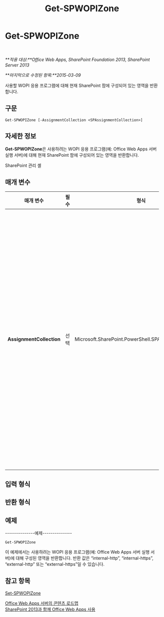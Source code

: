 ﻿---
title: Get-SPWOPIZone
TOCTitle: Get-SPWOPIZone
ms:assetid: 5a37e106-272c-43e9-ae09-20888b296af0
ms:mtpsurl: https://technet.microsoft.com/ko-kr/library/JJ219439(v=office.15)
ms:contentKeyID: 49643375
ms.date: 12/18/2017
mtps_version: v=office.15
ms.translationtype: HT
---

# Get-SPWOPIZone

 

_**적용 대상:**Office Web Apps, SharePoint Foundation 2013, SharePoint Server 2013_

_**마지막으로 수정된 항목:**2015-03-09_

사용할 WOPI 응용 프로그램에 대해 현재 SharePoint 팜에 구성되어 있는 영역을 반환합니다.

## 구문

    Get-SPWOPIZone [-AssignmentCollection <SPAssignmentCollection>]

## 자세한 정보

**Get-SPWOPIZone**은 사용하려는 WOPI 응용 프로그램(예: Office Web Apps 서버 실행 서버)에 대해 현재 SharePoint 팜에 구성되어 있는 영역을 반환합니다.

SharePoint 관리 셸

## 매개 변수


<table>
<colgroup>
<col style="width: 25%" />
<col style="width: 25%" />
<col style="width: 25%" />
<col style="width: 25%" />
</colgroup>
<thead>
<tr class="header">
<th>매개 변수</th>
<th>필수</th>
<th>형식</th>
<th>설명</th>
</tr>
</thead>
<tbody>
<tr class="odd">
<td><p><strong>AssignmentCollection</strong></p></td>
<td><p>선택</p></td>
<td><p>Microsoft.SharePoint.PowerShell.SPAssignmentCollection</p></td>
<td><p>올바른 삭제를 위해 개체를 관리합니다. <strong>SPWeb</strong> 또는 <strong>SPSite</strong>와 같은 개체를 사용하는 경우 많은 양의 메모리를 사용할 수 있으며, Windows PowerShell 스크립트에서 이러한 개체를 사용하려면 올바른 메모리 관리가 필요합니다. <strong>SPAssignment</strong> 개체를 사용하면 개체를 하나의 변수에 지정하고 해당 개체가 필요한 시기가 지나면 개체를 삭제하여 메모리를 확보할 수 있습니다. <strong>SPWeb</strong>, <strong>SPSite</strong> 또는 <strong>SPSiteAdministration</strong> 개체를 사용하는 경우 지정 컬렉션 또는 <strong>Global</strong> 매개 변수가 사용되지 않으면 해당 개체가 자동으로 삭제됩니다.</p>
<div class="alert">

> [!NOTE]
> <STRONG>Global</STRONG> 매개 변수가 사용되는 경우 모든 개체가 전역 저장소에 포함됩니다. 개체가 즉시 사용되지 않거나 <STRONG>Stop-SPAssignment</STRONG> 명령을 사용하여 삭제되지 않는 경우 메모리 부족 시나리오가 발생할 수 있습니다.


</div>
<p></p></td>
</tr>
</tbody>
</table>


## 입력 형식

## 반환 형식

## 예제

\---------------예제---------------

    Get-SPWOPIZone

이 예제에서는 사용하려는 WOPI 응용 프로그램(예: Office Web Apps 서버 실행 서버)에 대해 구성된 영역을 반환합니다. 반환 값은 “internal-http”, “internal-https”, “external-http” 또는 “external-https”일 수 있습니다.

## 참고 항목


[Set-SPWOPIZone](set-spwopizone.md)  


[Office Web Apps 서버의 콘텐츠 로드맵](content-roadmap-for-office-web-apps-server.md)  
[SharePoint 2013과 함께 Office Web Apps 사용](use-office-web-apps-with-sharepoint-2013.md)

